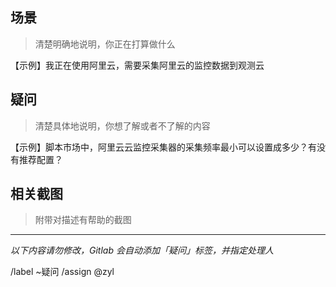 ## 场景

> 清楚明确地说明，你正在打算做什么

【示例】我正在使用阿里云，需要采集阿里云的监控数据到观测云

## 疑问

> 清楚具体地说明，你想了解或者不了解的内容

【示例】脚本市场中，阿里云云监控采集器的采集频率最小可以设置成多少？有没有推荐配置？

## 相关截图

> 附带对描述有帮助的截图

---

*以下内容请勿修改，Gitlab 会自动添加「疑问」标签，并指定处理人*

/label ~疑问
/assign @zyl
